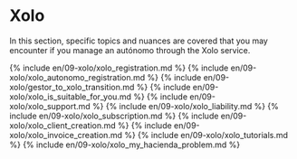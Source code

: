# Xolo

In this section, specific topics and nuances are covered that you may encounter if you manage an autónomo through the 
Xolo service.

{% include en/09-xolo/xolo_registration.md %}
{% include en/09-xolo/xolo_autonomo_registration.md %}
{% include en/09-xolo/gestor_to_xolo_transition.md %}
{% include en/09-xolo/xolo_is_suitable_for_you.md %}
{% include en/09-xolo/xolo_support.md %}
{% include en/09-xolo/xolo_liability.md %}
{% include en/09-xolo/xolo_subscription.md %}
{% include en/09-xolo/xolo_client_creation.md %}
{% include en/09-xolo/xolo_invoice_creation.md %}
{% include en/09-xolo/xolo_tutorials.md %}
{% include en/09-xolo/xolo_my_hacienda_problem.md %}
